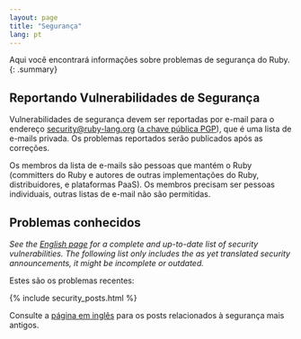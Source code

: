 ```yaml
---
layout: page
title: "Segurança"
lang: pt
---
```


Aqui você encontrará informações sobre problemas de segurança do Ruby.
{: .summary}

## Reportando Vulnerabilidades de Segurança

Vulnerabilidades de segurança devem ser reportadas por e-mail
para o endereço security@ruby-lang.org ([a chave pública PGP](/security.asc)),
que é uma lista de e-mails privada. Os problemas reportados serão
publicados após as correções.

Os membros da lista de e-mails são pessoas que mantém o Ruby
(committers do Ruby e autores de outras implementações do Ruby,
distribuidores, e plataformas PaaS). Os membros precisam ser
pessoas individuais, outras listas de e-mail não são permitidas.

## Problemas conhecidos

_See the [English page](/en/security/) for a complete and up-to-date
list of security vulnerabilities.
The following list only includes the as yet translated
security announcements, it might be incomplete or outdated._

Estes são os problemas recentes:

{% include security_posts.html %}

Consulte a [página em inglês](/en/security/) para os posts relacionados
à segurança mais antigos.
